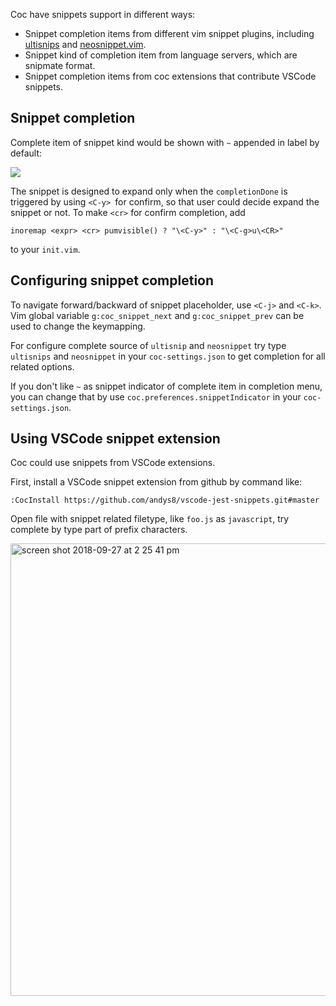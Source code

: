 Coc have snippets support in different ways:

* Snippet completion items from different vim snippet plugins, including [ultisnips](https://github.com/SirVer/ultisnips) and [neosnippet.vim](https://github.com/Shougo/neosnippet.vim).
* Snippet kind of completion item from language servers, which are snipmate format.
* Snippet completion items from coc extensions that contribute VSCode snippets.

## Snippet completion

Complete item of snippet kind would be shown with `~` appended in label by default:

![](https://user-images.githubusercontent.com/251450/42562999-b4eb9634-852f-11e8-9f61-bab2bc19db3f.png)

The snippet is designed to expand only when the `completionDone` is triggered by using `<C-y> `for confirm, so that user could decide expand the snippet or not. To make `<cr>` for confirm completion, add

``` vim
inoremap <expr> <cr> pumvisible() ? "\<C-y>" : "\<C-g>u\<CR>"
```
to your `init.vim`.

## Configuring snippet completion

To navigate forward/backward of snippet placeholder, use `<C-j>` and `<C-k>`.
Vim global variable `g:coc_snippet_next` and `g:coc_snippet_prev` can be used to change the keymapping.

For configure complete source of `ultisnip` and `neosnippet` try type `ultisnips` and `neosnippet` in your `coc-settings.json` to get completion for all related options.

If you don't like `~` as snippet indicator of complete item in completion menu, you can change that by use `coc.preferences.snippetIndicator` in your `coc-settings.json`.

## Using VSCode snippet extension

Coc could use snippets from VSCode extensions.

First, install a VSCode snippet extension from github by command like:

```
:CocInstall https://github.com/andys8/vscode-jest-snippets.git#master
```

Open file with snippet related filetype, like `foo.js` as `javascript`, try complete by type part of prefix characters.

<img width="724" alt="screen shot 2018-09-27 at 2 25 41 pm" src="https://user-images.githubusercontent.com/251450/46127038-edadb280-c261-11e8-8e94-957b6d62c9a9.png">
